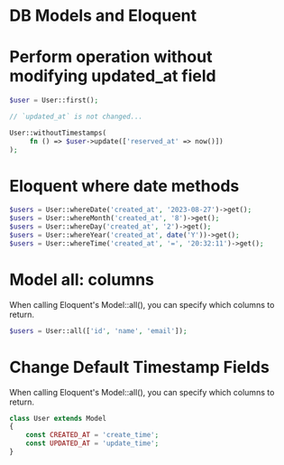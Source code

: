 # DB Models and Eloquent

# Perform operation without modifying updated_at field

```php
$user = User::first();

// `updated_at` is not changed...

User::withoutTimestamps(
     fn () => $user->update(['reserved_at' => now()])
);
```

# Eloquent where date methods

```php
$users = User::whereDate('created_at', '2023-08-27')->get();
$users = User::whereMonth('created_at', '8')->get();
$users = User::whereDay('created_at', '2')->get();
$users = User::whereYear('created_at', date('Y'))->get();
$users = User::whereTime('created_at', '=', '20:32:11')->get();
```

# Model all: columns  
When calling Eloquent's Model::all(), you can specify which columns to return.

```php
$users = User::all(['id', 'name', 'email']);
```

# Change Default Timestamp Fields
When calling Eloquent's Model::all(), you can specify which columns to return.

```php
class User extends Model
{
    const CREATED_AT = 'create_time';
    const UPDATED_AT = 'update_time';
}
```
